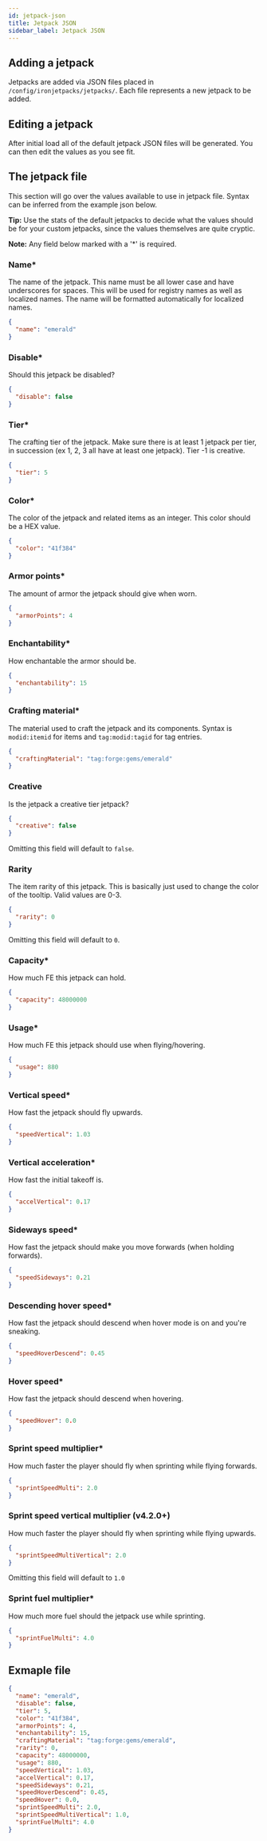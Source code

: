 ```yaml
---
id: jetpack-json
title: Jetpack JSON
sidebar_label: Jetpack JSON
---
```


## Adding a jetpack
Jetpacks are added via JSON files placed in `/config/ironjetpacks/jetpacks/`. Each file represents a new jetpack to be added.

## Editing a jetpack
After initial load all of the default jetpack JSON files will be generated. You can then edit the values as you see fit.

## The jetpack file
This section will go over the values available to use in jetpack file. Syntax can be inferred from the example json below.

**Tip:** Use the stats of the default jetpacks to decide what the values should be for your custom jetpacks, since the values themselves are quite cryptic.

**Note:** Any field below marked with a '*' is required.

### Name*
The name of the jetpack. This name must be all lower case and have underscores for spaces. This will be used for registry names as well as localized names. The name will be formatted automatically for localized names.
```json
{
  "name": "emerald"
}
```

### Disable*
Should this jetpack be disabled?
```json
{
  "disable": false
}
```

### Tier*
The crafting tier of the jetpack. Make sure there is at least 1 jetpack per tier, in succession (ex 1, 2, 3 all have at least one jetpack). Tier -1 is creative.
```json
{
  "tier": 5
}
```

### Color*
The color of the jetpack and related items as an integer. This color should be a HEX value.
```json
{
  "color": "41f384"
}
```

### Armor points*
The amount of armor the jetpack should give when worn.
```json
{
  "armorPoints": 4
}
```

### Enchantability*
How enchantable the armor should be.
```json
{
  "enchantability": 15
}
```

### Crafting material*
The material used to craft the jetpack and its components. Syntax is `modid:itemid` for items and `tag:modid:tagid` for tag entries.
```json
{
  "craftingMaterial": "tag:forge:gems/emerald"
}
```

### Creative
Is the jetpack a creative tier jetpack?
```json
{
  "creative": false
}
```
Omitting this field will default to `false`.

### Rarity
The item rarity of this jetpack. This is basically just used to change the color of the tooltip. Valid values are 0-3.
```json
{
  "rarity": 0
}
```
Omitting this field will default to `0`.

### Capacity*
How much FE this jetpack can hold.
```json
{
  "capacity": 48000000
}
```

### Usage*
How much FE this jetpack should use when flying/hovering.
```json
{
  "usage": 880
}
```

### Vertical speed*
How fast the jetpack should fly upwards.
```json
{
  "speedVertical": 1.03
}
```

### Vertical acceleration*
How fast the initial takeoff is.
```json
{
  "accelVertical": 0.17
}
```

### Sideways speed*
How fast the jetpack should make you move forwards (when holding forwards).
```json
{
  "speedSideways": 0.21
}
```

### Descending hover speed*
How fast the jetpack should descend when hover mode is on and you're sneaking.
```json
{
  "speedHoverDescend": 0.45
}
```

### Hover speed*
How fast the jetpack should descend when hovering.
```json
{
  "speedHover": 0.0
}
```

### Sprint speed multiplier*
How much faster the player should fly when sprinting while flying forwards.
```json
{
  "sprintSpeedMulti": 2.0
}
```

### Sprint speed vertical multiplier (v4.2.0+)
How much faster the player should fly when sprinting while flying upwards.
```json
{
  "sprintSpeedMultiVertical": 2.0
}
```
Omitting this field will default to `1.0`

### Sprint fuel multiplier*
How much more fuel should the jetpack use while sprinting.
```json
{
  "sprintFuelMulti": 4.0
}
```

## Exmaple file
```json
{
  "name": "emerald",
  "disable": false,
  "tier": 5,
  "color": "41f384",
  "armorPoints": 4,
  "enchantability": 15,
  "craftingMaterial": "tag:forge:gems/emerald",
  "rarity": 0,
  "capacity": 48000000,
  "usage": 880,
  "speedVertical": 1.03,
  "accelVertical": 0.17,
  "speedSideways": 0.21,
  "speedHoverDescend": 0.45,
  "speedHover": 0.0,
  "sprintSpeedMulti": 2.0,
  "sprintSpeedMultiVertical": 1.0,
  "sprintFuelMulti": 4.0
}
```